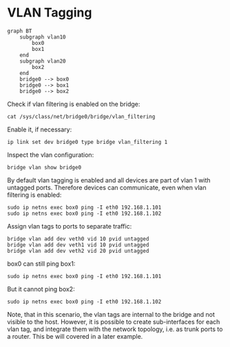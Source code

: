 # VLAN Tagging

```mermaid
graph BT
    subgraph vlan10
        box0
        box1
    end
    subgraph vlan20
        box2
    end
    bridge0 --> box0
    bridge0 --> box1
    bridge0 --> box2
```

Check if vlan filtering is enabled on the bridge:

    cat /sys/class/net/bridge0/bridge/vlan_filtering

Enable it, if necessary:

    ip link set dev bridge0 type bridge vlan_filtering 1

Inspect the vlan configuration:

    bridge vlan show bridge0

By default vlan tagging is enabled and all devices are part of vlan 1
with untagged ports. Therefore devices can communicate, even when vlan
filtering is enabled:

    sudo ip netns exec box0 ping -I eth0 192.168.1.101
    sudo ip netns exec box0 ping -I eth0 192.168.1.102

Assign vlan tags to ports to separate traffic:

    bridge vlan add dev veth0 vid 10 pvid untagged
    bridge vlan add dev veth1 vid 10 pvid untagged
    bridge vlan add dev veth2 vid 20 pvid untagged

box0 can still ping box1:

    sudo ip netns exec box0 ping -I eth0 192.168.1.101

But it cannot ping box2:

    sudo ip netns exec box0 ping -I eth0 192.168.1.102

Note, that in this scenario, the vlan tags are internal to the bridge
and not visible to the host. However, it is possible to create
sub-interfaces for each vlan tag, and integrate them with the network
topology, i.e. as trunk ports to a router. This be will covered in a
later example.
